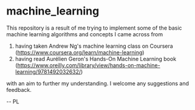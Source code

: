 # machine_learning
This repository is a result of me trying to implement some of the basic machine learning algorithms 
and concepts I came across from

1) having taken Andrew Ng's machine learning class on Coursera (https://www.coursera.org/learn/machine-learning)
2) having read Aurélien Geron's Hands-On Machine Learning book (https://www.oreilly.com/library/view/hands-on-machine-learning/9781492032632/)

with an aim to further my understanding. I welcome any suggestions and feedback.

-- PL
